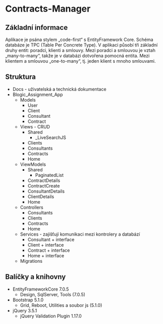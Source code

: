 # Contracts-Manager

## Základní informace
Aplikace je psána stylem „code-first“ s EntityFramework Core. Schéma databáze je TPC (Table Per Concrete Type). V aplikaci působí tři základní druhy entit: poradci, klienti a smlouvy. Mezi poradci a smlouvou je vztah „many-to-many“, takže je v databázi dotvořena pomocná entita. Mezi klientem a smlouvou „one-to-many“, tj. jeden klient s mnoho smlouvami.

## Struktura
* Docs - uživatelská a technická dokumentace
* Blogic_Assignment_App
  * Models
    * User
    * Client
    * Consultant
    * Contract 
  * Views - CRUD
    * Shared
      * _LiveSearchJS
    * Clients
    * Consultants
    * Contracts
    * Home
  * ViewModels
    * Shared
      * PaginatedList
    * ContractDetails
    * ContractCreate
    * ConsultantDetails
    * ClientDetails
    * Home
  * Controllers
    * Consultants
    * Clients
    * Contracts
    * Home 
  * Services - zajišťují komunikaci mezi kontrolery a databází
    * Consultant + interface
    * Client + interface
    * Contract + interface
    * Home + interface
  * Migrations 

## Balíčky a knihovny
* EntityFrameworkCore 7.0.5
  * Design, SqlServer, Tools (7.0.5) 
* Bootstrap 5.1.0
  * Grid, Reboot, Utilities a soubor js (5.1.0)
* jQuery 3.5.1
  * jQuery Validation Plugin 1.17.0
